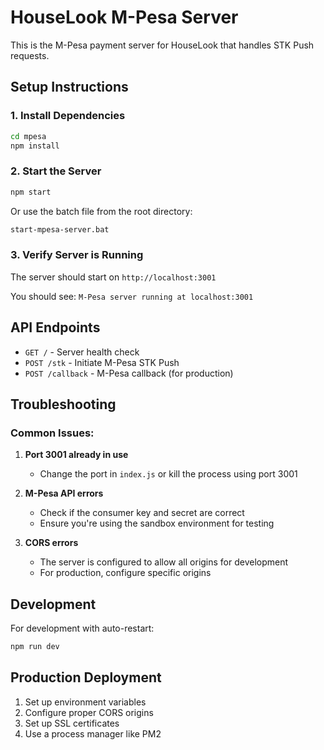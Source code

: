 # HouseLook M-Pesa Server

This is the M-Pesa payment server for HouseLook that handles STK Push requests.

## Setup Instructions

### 1. Install Dependencies
```bash
cd mpesa
npm install
```

### 2. Start the Server
```bash
npm start
```

Or use the batch file from the root directory:
```bash
start-mpesa-server.bat
```

### 3. Verify Server is Running
The server should start on `http://localhost:3001`

You should see: `M-Pesa server running at localhost:3001`

## API Endpoints

- `GET /` - Server health check
- `POST /stk` - Initiate M-Pesa STK Push
- `POST /callback` - M-Pesa callback (for production)

## Troubleshooting

### Common Issues:

1. **Port 3001 already in use**
   - Change the port in `index.js` or kill the process using port 3001

2. **M-Pesa API errors**
   - Check if the consumer key and secret are correct
   - Ensure you're using the sandbox environment for testing

3. **CORS errors**
   - The server is configured to allow all origins for development
   - For production, configure specific origins

## Development

For development with auto-restart:
```bash
npm run dev
```

## Production Deployment

1. Set up environment variables
2. Configure proper CORS origins
3. Set up SSL certificates
4. Use a process manager like PM2 